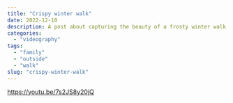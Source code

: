 ```yaml
---
title: "Crispy winter walk"
date: 2022-12-10
description: A post about capturing the beauty of a frosty winter walk with family, highlighting the joy of being outdoors together.
categories:
  - "videography"
tags:
  - "family"
  - "outside"
  - "walk"
slug: "crispy-winter-walk"
---
```


https://youtu.be/7s2JS8y20jQ
